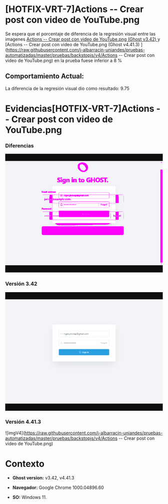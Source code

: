 # [HOTFIX-VRT-7]Actions -- Crear post con video de YouTube.png

Se espera que el porcentaje de diferencia de la regresión visual entre las imagenes [Actions -- Crear post con video de YouTube.png (Ghost v3.42) ](https://raw.githubusercontent.com/j-albarracin-uniandes/pruebas-automatizadas/master/pruebas/backstopjs/backstop_data/bitmaps_reference/host_Actions_--_Crear_post_con_video_de_YouTubepng_0_document_0_default.png) y [Actions -- Crear post con video de YouTube.png (Ghost v4.41.3) ](https://raw.githubusercontent.com/j-albarracin-uniandes/pruebas-automatizadas/master/pruebas/backstopjs/v4/Actions -- Crear post con video de YouTube.png)  en la prueba fuese inferior a 8 %

## Comportamiento Actual:

La diferencia de la regresión visual dio como resultado: 9.75

# Evidencias[HOTFIX-VRT-7]Actions -- Crear post con video de YouTube.png

### Diferencias 

![tmgDiff](https://raw.githubusercontent.com/j-albarracin-uniandes/pruebas-automatizadas/master/pruebas/backstopjs/backstop_data/bitmaps_test/20220513-141203/failed_diff_host_Actions_--_Crear_post_con_video_de_YouTubepng_0_document_0_default.png)

### Versión 3.42

![imgV3](https://raw.githubusercontent.com/j-albarracin-uniandes/pruebas-automatizadas/master/pruebas/backstopjs/backstop_data/bitmaps_reference/host_Actions_--_Crear_post_con_video_de_YouTubepng_0_document_0_default.png)

### Versión 4.41.3

![imgV4](https://raw.githubusercontent.com/j-albarracin-uniandes/pruebas-automatizadas/master/pruebas/backstopjs/v4/Actions -- Crear post con video de YouTube.png)

# Contexto

+ **Ghost version:** v3.42, v4.41.3

+ **Navegador:** Google Chrome 1000.04896.60

+ **SO:** Windows 11.

